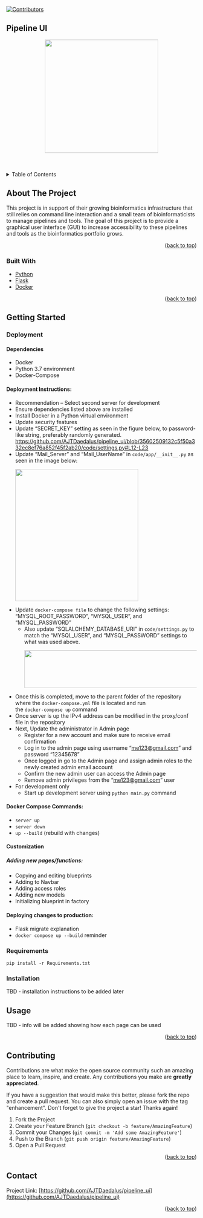 <div id="top"></div>
<!--
*** Thanks for checking out the Best-README-Template. If you have a suggestion
*** that would make this better, please fork the repo and create a pull request
*** or simply open an issue with the tag "enhancement".
*** Don't forget to give the project a star!
*** Thanks again! Now go create something AMAZING! :D
-->



<!-- PROJECT SHIELDS -->
<!--
*** I'm using markdown "reference style" links for readability.
*** Reference links are enclosed in brackets [ ] instead of parentheses ( ).
*** See the bottom of this document for the declaration of the reference variables
*** for contributors-url, forks-url, etc. This is an optional, concise syntax you may use.
*** https://www.markdownguide.org/basic-syntax/#reference-style-links
-->
[![Contributors][contributors-shield]][contributors-url]

<!-- PROJECT LOGO -->
## Pipeline UI
<p align="center">
  <img src="https://user-images.githubusercontent.com/98370207/158001923-83de168b-587f-43df-bd8c-4abfe016c5b0.png" width="300" height="300">
  </p>  
<br /><br />

<!-- TABLE OF CONTENTS -->
<details>
  <summary>Table of Contents</summary>
  <ol>
    <li>
      <a href="#about-the-project">About The Project</a>
      <ul>
        <li><a href="#built-with">Built with</a></li>
      </ul>
    </li>
    <li>
      <a href="#getting-started">Getting Started</a>
      <ul>
        <li><a href="#deployment">Deployment</a></li>
        <li><a href="#requirements">Requirements</a></li>
        <li><a href="#installation">Installation</a></li>
      </ul>
    </li>
    <li><a href="#usage">Usage</a></li>
    <li><a href="#contributing">Contributing</a></li>
    <li><a href="#contact">Contact</a></li>
  </ol>
</details>

<!-- ABOUT THE PROJECT -->
## About The Project

This project is in support of their growing bioinformatics infrastructure that still relies on command line interaction and a small team of bioinformaticists to manage pipelines and tools.  The goal of this project is to provide a graphical user interface (GUI) to increase accessibility to these pipelines and tools as the bioinformatics portfolio grows.

<p align="right">(<a href="#top">back to top</a>)</p>

### Built With

* [Python](https://www.python.org/)
* [Flask](https://flask.palletsprojects.com/en/2.0.x/)
* [Docker](https://www.docker.com/)

<p align="right">(<a href="#top">back to top</a>)</p>

<!-- GETTING STARTED -->
## Getting Started
### Deployment

#### Dependencies

- Docker
- Python 3.7 environment
- Docker-Compose

#### Deployment Instructions:
*	Recommendation – Select second server for development
*	Ensure dependencies listed above are installed
*	Install Docker in a Python virtual environment
*	Update security features
  * Update “SECRET_KEY” setting as seen in the figure below, to password-like string, preferably randomly generated. https://github.com/AJTDaedalus/pipeline_ui/blob/35602509132c5f50a332ec8ef76a852f45f2ab20/code/settings.py#L12-L23
  * Update “Mail_Server” and “Mail_UserName” in `code/app/__init__.py` as seen in the image below:
    <p align="left">
    <img src="https://user-images.githubusercontent.com/98370207/161188349-fdd6a058-bc85-4e40-b3a6-547f45204137.png" width="325" height="350")
    </p> 
  * Update `docker-compose file` to change the following settings: 
    “MYSQL_ROOT_PASSWORD”, “MYSQL_USER”, and “MYSQL_PASSWORD”
    * Also update “SQLALCHEMY_DATABASE_URI” in `code/settings.py` to match the “MYSQL_USER”, and “MYSQL_PASSWORD” settings to what was used above.
       <p align="left">
       <img src="https://user-images.githubusercontent.com/98370207/161189730-2641341e-7ed6-4e15-860c-53c57dc12cf6.png" width="600" height="100")
       </p>
* Once this is completed, move to the parent folder of the repository where the `docker-compose.yml` file is located and run
  <br />
  the `docker-compose up` command
* Once server is up the IPv4 address can be modified  in the proxy/conf file in the repository  
* Next, Update the administrator in Admin page
  * Register for a new account and make sure to receive email confirmation
  * Log in to the admin page using username “me123@gmail.com” and password “12345678” 
  * Once logged in go to the Admin page and assign admin roles to the newly created admin email account
  * Confirm the new admin user can access the Admin page
  * Remove admin privileges from the “me123@gmail.com” user
* For development only
  * Start up development server using `python main.py` command
        
#### Docker Compose Commands:
- `server up`
- `server down`
- `up --build` (rebuild with changes)

#### Customization
 ##### Adding new pages/functions:
  - Copying and editing blueprints
  - Adding to Navbar
  - Adding access roles
  - Adding new models
  - Initializing blueprint in factory

#### Deploying changes to production:
  - Flask migrate explanation
  - `docker compose up --build` reminder
  
### Requirements
```
pip install -r Requirements.txt
```

### Installation
TBD - installation instructions to be added later

<!-- USAGE EXAMPLES -->
## Usage
TBD - info will be added showing how each page can be used

<p align="right">(<a href="#top">back to top</a>)</p>

<!-- CONTRIBUTING -->
## Contributing

Contributions are what make the open source community such an amazing place to learn, inspire, and create. Any contributions you make are **greatly appreciated**.

If you have a suggestion that would make this better, please fork the repo and create a pull request. You can also simply open an issue with the tag "enhancement".
Don't forget to give the project a star! Thanks again!

1. Fork the Project
2. Create your Feature Branch (`git checkout -b feature/AmazingFeature`)
3. Commit your Changes (`git commit -m 'Add some AmazingFeature'`)
4. Push to the Branch (`git push origin feature/AmazingFeature`)
5. Open a Pull Request

<p align="right">(<a href="#top">back to top</a>)</p>

<!-- CONTACT -->
## Contact

Project Link: [https://github.com/AJTDaedalus/pipeline_ui](https://github.com/AJTDaedalus/pipeline_ui)

<p align="right">(<a href="#top">back to top</a>)</p>


<!-- MARKDOWN LINKS & IMAGES -->
<!-- https://www.markdownguide.org/basic-syntax/#reference-style-links -->
[contributors-shield]: https://img.shields.io/github/contributors/AJTDaedalus/pipeline_ui.svg?style=for-the-badge

[contributors-url]: https://github.com/AJTDaedalus/pipeline_ui/graphs/contributors
[forks-shield]: https://img.shields.io/github/forks/AJTDaedalus/pipeline_ui.svg?style=for-the-badge
[forks-url]: https://github.com/AJTDaedalus/pipeline_ui/network/members
[stars-shield]: https://img.shields.io/github/stars/AJTDaedalus/pipeline_ui.svg?style=for-the-badge
[stars-url]: https://github.com/AJTDaedalus/pipeline_ui/stargazers
[issues-shield]: https://img.shields.io/github/issues/AJTDaedalus/pipeline_ui.svg?style=for-the-badge
[issues-url]: https://github.com/AJTDaedalus/pipeline_ui/issues
[license-shield]: https://img.shields.io/github/license/AJTDaedalus/pipeline_ui.svg?style=for-the-badge
[license-url]: https://github.com/AJTDaedalus/pipeline_ui/blob/master/LICENSE.txt
[linkedin-shield]: https://img.shields.io/badge/-LinkedIn-black.svg?style=for-the-badge&logo=linkedin&colorB=555
[linkedin-url]: https://linkedin.com/in/linkedin_username
[product-screenshot]: images/screenshot.png
